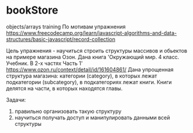 # bookStore

objects/arrays training
По мотивам упражнения https://www.freecodecamp.org/learn/javascript-algorithms-and-data-structures/basic-javascript/record-collection

Цель упражнения - научиться строить структуры массивов и обьектов на примере магазина Озон.
Дана книга 'Окружающий мир. 4 класс. Учебник. В 2-х частях Часть 1' https://www.ozon.ru/context/detail/id/161604861/
Дана упрощенная структура магазина: категории (category), в которых лежат подкатегории (subcategory), в подкатегориях лежат книги.
Книги делятся на части, в которых находятся главы.

Задачи:
1) правильно организовать такую структуру
2) научиться получать доступ и манипулировать данными всей структуры


